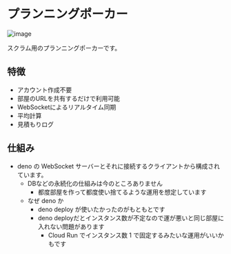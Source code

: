# プランニングポーカー

![image](https://github.com/pistatium/planning_poker/assets/394378/321801b3-098c-4a0f-ab84-3c54610d261b)

スクラム用のプランニングポーカーです。

## 特徴
* アカウント作成不要
* 部屋のURLを共有するだけで利用可能
* WebSocketによるリアルタイム同期
* 平均計算
* 見積もりログ

## 仕組み
* deno の WebSocket サーバーとそれに接続するクライアントから構成されています。
  * DBなどの永続化の仕組みは今のところありません
    * 都度部屋を作って都度使い捨てるような運用を想定しています
  * なぜ deno か
    * deno deploy が使いたかったのがもともとです
    * deno deployだとインスタンス数が不定なので運が悪いと同じ部屋に入れない問題があります
      * Cloud Run でインスタンス数 1 で固定するみたいな運用がいいかもです
